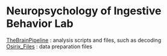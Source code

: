 # Neuropsychology of Ingestive Behavior Lab 
  

[TheBrainPipeline](https://github.com/niblunc/TheBrainPipeline/tree/master/TheBrainPipeline)  : analysis scripts and files, such as decoding<br/>
[Osirix_Files](https://github.com/niblunc/TheBrainPipeline/tree/master/OsirixFiles)    : data preparation files <br/> 

